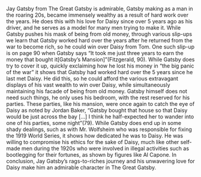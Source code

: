 Jay Gatsby from The Great Gatsby is admirable, Gatsby making as a man in the roaring 20s, became immensely wealthy as a result of hard work over the years. He does this with his love for Daisy since over 5 years ago as his driver, and he serves as a model for many men trying to make it. While Gatsby pushes his mask of being from old money, through various slip-ups we learn that Gatsby worked hard over the years after he returned from the war to become rich, so he could win over Daisy from Tom. One such slip-up is on page 90 when Gatsby says “It took me just three years to earn the money that bought it[Gatsby’s Mansion]”(Fitzgerald, 90). While Gatsby does try to cover it up, quickly exclaiming how he lost his money in “the big panic of the war” it shows that Gatsby had worked hard over the 5 years since he last met Daisy. He did this, so he could afford the various extravagant displays of his vast wealth to win over Daisy, while simultaneously maintaining his facade of being from old money. Gatsby himself does not need such things, he only uses his bedroom, with the rest reserved for his parties. These parties, like his mansion, were once again to catch the eye of Daisy as noted by Jordan Baker, “Gatsby bought that house so that Daisy would be just across the bay […] I think he half-expected her to wander into one of his parties, some night”(79). While Gatsby does end up in some shady dealings, such as with Mr. Wolfsheim who was responsible for fixing the 1919 World Series, it shows how dedicated he was to Daisy. He was willing to compromise his ethics for the sake of Daisy, much like other self-made men during the 1920s who were involved in illegal activities such as bootlegging for their fortunes, as shown by figures like Al Capone. In conclusion, Jay Gatsby’s rags-to-riches journey and his unwavering love for Daisy make him an admirable character in The Great Gatsby.